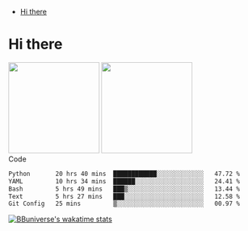 <!--ts-->
* [Hi there](#hi-there)

<!-- Created by https://github.com/ekalinin/github-markdown-toc -->
<!-- Added by: runner, at: Wed Sep 27 04:19:34 UTC 2023 -->

<!--te-->


# Hi there

<!--
**BBuniverse/BBuniverse** is a ✨ _special_ ✨ repository because its `README.md` (this file) appears on your GitHub profile.

Here are some ideas to get you started:

- 🔭 I’m currently working on ...
- 🌱 I’m currently learning ...
- 👯 I’m looking to collaborate on ...
- 🤔 I’m looking for help with ...
- 💬 Ask me about ...
- 📫 How to reach me: ...
- 😄 Pronouns: ...
- ⚡ Fun fact: ...
-->


<div display="flex">
  <img src="https://github-readme-stats.vercel.app/api?username=BBuniverse&show_icons=true&count_private=true&theme=radical&hide_border=true" height="180"/>
  <img src="https://github-readme-stats.vercel.app/api/top-langs/?username=BBuniverse&layout=compact&theme=radical&hide_border=true" height="180"/>
</div
     

## Code
<!--START_SECTION:waka-->

```txt
Python       20 hrs 40 mins  ████████████░░░░░░░░░░░░░   47.72 %
YAML         10 hrs 34 mins  ██████░░░░░░░░░░░░░░░░░░░   24.41 %
Bash         5 hrs 49 mins   ███▒░░░░░░░░░░░░░░░░░░░░░   13.44 %
Text         5 hrs 27 mins   ███░░░░░░░░░░░░░░░░░░░░░░   12.58 %
Git Config   25 mins         ▒░░░░░░░░░░░░░░░░░░░░░░░░   00.97 %
```

<!--END_SECTION:waka-->
     
[![BBuniverse's wakatime stats](https://github-readme-stats.vercel.app/api/wakatime?username=BBuniverse)](https://github.com/anuraghazra/github-readme-stats)
